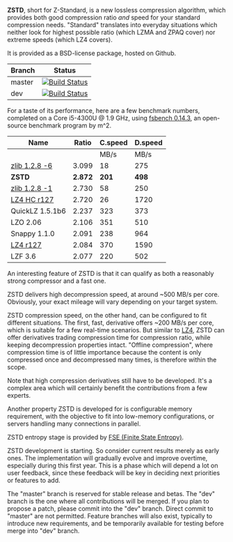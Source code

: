 **ZSTD**, short for Z-Standard, is a new lossless compression algorithm, which provides both good compression ratio _and_ speed for your standard compression needs. "Standard" translates into everyday situations which neither look for highest possible ratio (which LZMA and ZPAQ cover) nor extreme speeds (which LZ4 covers).

It is provided as a BSD-license package, hosted on Github.

|Branch      |Status   |
|------------|---------|
|master      | [![Build Status](https://travis-ci.org/Cyan4973/zstd.svg?branch=master)](https://travis-ci.org/Cyan4973/zstd) |
|dev         | [![Build Status](https://travis-ci.org/Cyan4973/zstd.svg?branch=dev)](https://travis-ci.org/Cyan4973/zstd) |

For a taste of its performance, here are a few benchmark numbers, completed on a Core i5-4300U @ 1.9 GHz, using [fsbench 0.14.3](http://encode.ru/threads/1371-Filesystem-benchmark?p=34029&viewfull=1#post34029), an open-source benchmark program by m^2.

|Name           | Ratio | C.speed | D.speed |
|---------------|-------|---------|---------|
|               |       |   MB/s  |  MB/s   |
| [zlib 1.2.8 -6](http://www.zlib.net/)| 3.099 |    18   |  275    |
| **ZSTD**      |**2.872**|**201**|**498**  |
| [zlib 1.2.8 -1](http://www.zlib.net/)| 2.730 |    58   |   250   |
| [LZ4 HC r127](https://github.com/Cyan4973/lz4)| 2.720 |   26    |  1720   |
| QuickLZ 1.5.1b6|2.237 |  323    |  373    |
| LZO 2.06      | 2.106 |  351    |  510    |
| Snappy 1.1.0  | 2.091 |  238    |  964    |
| [LZ4 r127](https://github.com/Cyan4973/lz4)| 2.084 |  370    | 1590    |
| LZF 3.6       | 2.077 |  220    |  502    |

An interesting feature of ZSTD is that it can qualify as both a reasonably strong compressor and a fast one.

ZSTD delivers high decompression speed, at around ~500 MB/s per core.
Obviously, your exact mileage will vary depending on your target system.

ZSTD compression speed, on the other hand, can be configured to fit different situations.
The first, fast, derivative offers ~200 MB/s per core, which is suitable for a few real-time scenarios.
But similar to [LZ4](https://github.com/Cyan4973/lz4), ZSTD can offer derivatives trading compression time for compression ratio, while keeping decompression properties intact. "Offline compression", where compression time is of little importance because the content is only compressed once and decompressed many times, is therefore within the scope.

Note that high compression derivatives still have to be developed.
It's a complex area which will certainly benefit the contributions from a few experts.


Another property ZSTD is developed for is configurable memory requirement, with the objective to fit into low-memory configurations, or servers handling many connections in parallel.

ZSTD entropy stage is provided by [FSE (Finite State Entropy)](https://github.com/Cyan4973/FiniteStateEntropy).

ZSTD development is starting. So consider current results merely as early ones. The implementation will gradually evolve and improve overtime, especially during this first year. This is a phase which will depend a lot on user feedback, since these feedback will be key in deciding next priorities or features to add.

The "master" branch is reserved for stable release and betas.
The "dev" branch is the one where all contributions will be merged. If you plan to propose a patch, please commit into the "dev" branch. Direct commit to "master" are not permitted.
Feature branches will also exist, typically to introduce new requirements, and be temporarily available for testing before merge into "dev" branch.
